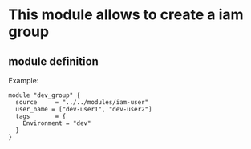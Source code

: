 # This module allows to create a iam group


## module definition

Example:
```
module "dev_group" {
  source     = "../../modules/iam-user"
  user_name = ["dev-user1", "dev-user2"]
  tags       = {
    Environment = "dev"
  }
}
```